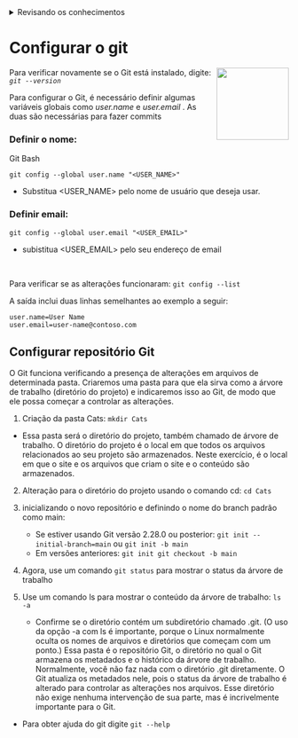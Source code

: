 <details> 
  <summary>Revisando os conhecimentos</summary>
  <p>até agora vi os códigos/ fiz 

1- git init;
2- git add;
obs* se vc quer que todos os arquivos sejam selecionados no git, coloque o comando: 'git add .'
3- git commit; 
4- criei meu primeiro repositório;
5- fiz meu primeiro  commit;
6- git remote add origin; (o remote so acontece uma vez)
7- git pull;
8- Criação de uma nova branch : git checkout -b "nome da branch"
</p>
  </details>

# Configurar o git

<img align="right" alt="" height="130px" src="https://th.bing.com/th/id/R.9768387cf34d18a2ece14af4992e5071?rik=fl%2bZ5MMUtF%2fuCQ&pid=ImgRaw&r=0">


Para verificar novamente se o Git está instalado, digite: *`git --version`*


Para configurar o Git, é necessário definir algumas variáveis globais como *user.name* e *user.email* . As duas são necessárias para fazer commits

### Definir o nome: 
Git Bash 

`git config --global user.name "<USER_NAME>"` 
* Substitua <USER_NAME> pelo nome de usuário que deseja usar.


### Definir email:
`git config --global user.email "<USER_EMAIL>"`
* subistitua  <USER_EMAIL> pelo seu endereço de email
<br>

Para verificar se as alterações funcionaram: `git config --list`

A saída inclui duas linhas semelhantes ao exemplo a seguir: 

`user.name=User Name` <br>
`user.email=user-name@contoso.com`

## Configurar repositório Git

O Git funciona verificando a presença de alterações em arquivos de determinada pasta. Criaremos uma pasta para que ela sirva como a árvore de trabalho (diretório do projeto) e indicaremos isso ao Git, de modo que ele possa começar a controlar as alterações. 



1. Criação da pasta Cats: `mkdir Cats`
* Essa pasta será o diretório do projeto, também chamado de árvore de trabalho. O diretório do projeto é o local em que todos os arquivos relacionados ao seu projeto são armazenados. Neste exercício, é o local em que o site e os arquivos que criam o site e o conteúdo são armazenados.


2. Alteração para o diretório do projeto usando o comando cd:
`cd Cats`

4. inicializando o novo repositório e definindo o nome do branch padrão como main:
   * Se estiver usando Git versão 2.28.0 ou posterior: `git init --initial-branch=main` ou `git init -b main`
   * Em versões anteriores: `git init git checkout -b main`
       
6. Agora, use um comando `git status` para mostrar o status da árvore de trabalho

7. Use um comando ls para mostrar o conteúdo da árvore de trabalho:
  `ls -a`
   * Confirme se o diretório contém um subdiretório chamado .git. (O uso da opção -a com ls é importante, porque o Linux normalmente oculta os nomes de arquivos e diretórios que começam com um ponto.) Essa pasta é o repositório Git, o diretório no qual o Git armazena os metadados e o histórico da árvore de trabalho.
Normalmente, você não faz nada com o diretório .git diretamente. O Git atualiza os metadados nele, pois o status da árvore de trabalho é alterado para controlar as alterações nos arquivos. Esse diretório não exige nenhuma intervenção de sua parte, mas é incrivelmente importante para o Git.

* Para obter ajuda do git digite `git --help`




